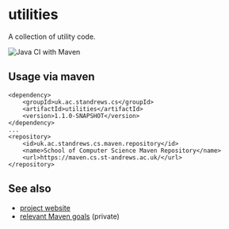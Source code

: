 # utilities

A collection of utility code.

![Java CI with Maven](https://github.com/stacs-srg/utilities/workflows/Java%20CI%20with%20Maven/badge.svg)

## Usage via maven

```
<dependency>
    <groupId>uk.ac.standrews.cs</groupId>
    <artifactId>utilities</artifactId>
    <version>1.1.0-SNAPSHOT</version>
</dependency>
...
<repository>
    <id>uk.ac.standrews.cs.maven.repository</id>
    <name>School of Computer Science Maven Repository</name>
    <url>https://maven.cs.st-andrews.ac.uk/</url>
</repository>
```

## See also

* [project website](https://stacs-srg.github.io/utilities/)
* [relevant Maven goals](https://github.com/stacs-srg/hub/tree/master/maven) (private)
